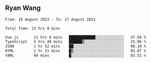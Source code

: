 ## Ryan Wang

<!--START_SECTION:waka-->

```txt
From: 10 August 2023 - To: 17 August 2023

Total Time: 23 hrs 9 mins

Vue.js       11 hrs 6 mins   ████████████░░░░░░░░░░░░░   47.94 %
TypeScript   5 hrs 48 mins   ██████▒░░░░░░░░░░░░░░░░░░   25.06 %
JSON         1 hr 52 mins    ██░░░░░░░░░░░░░░░░░░░░░░░   08.10 %
HTML         1 hr 21 mins    █▒░░░░░░░░░░░░░░░░░░░░░░░   05.87 %
YAML         48 mins         █░░░░░░░░░░░░░░░░░░░░░░░░   03.51 %
```

<!--END_SECTION:waka-->
